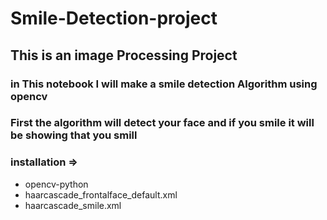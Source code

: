 # Smile-Detection-project

## This is an image Processing Project

### in This notebook I will make a smile detection Algorithm using opencv

### First the algorithm will detect your face and if you smile it will be showing that you smill

### installation =>
- opencv-python
- haarcascade_frontalface_default.xml
- haarcascade_smile.xml
